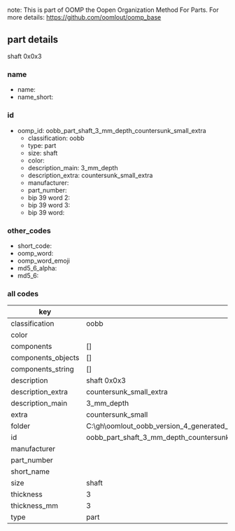#   

note: This is part of OOMP the Oopen Organization Method For Parts. For more details: https://github.com/oomlout/oomp_base

##  part details



shaft 0x0x3

### name
* name: 
* name_short: 
### id
* oomp_id: oobb_part_shaft_3_mm_depth_countersunk_small_extra
  * classification: oobb
  * type: part
  * size: shaft
  * color: 
  * description_main: 3_mm_depth
  * description_extra: countersunk_small_extra
  * manufacturer: 
  * part_number: 
  * bip 39 word 2: 
  * bip 39 word 3: 
  * bip 39 word: 

### other_codes
* short_code: 
* oomp_word: 
* oomp_word_emoji 
* md5_6_alpha: 
* md5_6: 









### all codes 
| key | value |  
| --- | --- |  
| classification | oobb |  
| color |  |  
| components | [] |  
| components_objects | [] |  
| components_string | [] |  
| description | shaft 0x0x3 |  
| description_extra | countersunk_small_extra |  
| description_main | 3_mm_depth |  
| extra | countersunk_small |  
| folder | C:\gh\oomlout_oobb_version_4_generated_parts\things\oobb_part_shaft_3_mm_depth_countersunk_small_extra |  
| id | oobb_part_shaft_3_mm_depth_countersunk_small_extra |  
| manufacturer |  |  
| part_number |  |  
| short_name |  |  
| size | shaft |  
| thickness | 3 |  
| thickness_mm | 3 |  
| type | part |  
